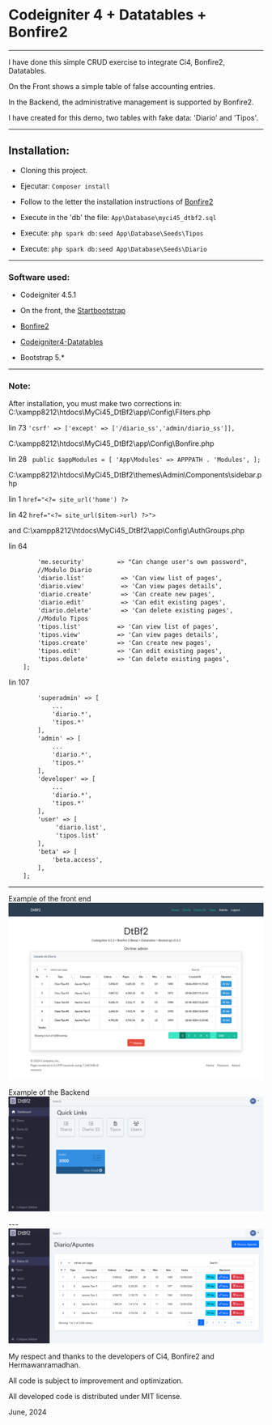 # Codeigniter 4 + Datatables + Bonfire2

---

I have done this simple CRUD exercise to integrate Ci4, Bonfire2, Datatables.

On the Front shows a simple table of false accounting entries.

In the Backend, the administrative management is supported by Bonfire2.

I have created for this demo, two tables with fake data: 'Diario' and 'Tipos'.

---

## Installation:

- Cloning this project.

- Ejecutar: `Composer install`

- Follow to the letter the installation instructions of [Bonfire2](https://lonnieezell.github.io/Bonfire2/)

- Execute in the 'db' the file: `App\Database\myci45_dtbf2.sql`

- Execute: `php spark db:seed App\Database\Seeds\Tipos`

- Execute: `php spark db:seed App\Database\Seeds\Diario`

---

### Software used:

- Codeigniter 4.5.1

- On the front, the [Startbootstrap](https://startbootstrap.com/template/bare)

- [Bonfire2](https://lonnieezell.github.io/Bonfire2/)

- [Codeigniter4-Datatables](https://github.com/hermawanramadhan/CodeIgniter4-DataTables)

- Bootstrap 5.*

---

### Note:

After installation, you must make two corrections in: 
C:\xampp8212\htdocs\MyCi45_DtBf2\app\Config\Filters.php

lin 73 `'csrf' => ['except' => ['/diario_ss','admin/diario_ss']],`

C:\xampp8212\htdocs\MyCi45_DtBf2\app\Config\Bonfire.php

lin 28 ```
public $appModules = [
         'App\Modules' => APPPATH . 'Modules',
    ];```

C:\xampp8212\htdocs\MyCi45_DtBf2\themes\Admin\Components\sidebar.php

lin 1 ```href="<?= site_url('home') ?>```

lin 42 ```href="<?= site_url($item->url) ?>">```

and C:\xampp8212\htdocs\MyCi45_DtBf2\app\Config\AuthGroups.php

lin 64

```...
        'me.security'         => "Can change user's own password",       
        //Modulo Diario
        'diario.list'          => 'Can view list of pages',
        'diario.view'          => 'Can view pages details',
        'diario.create'        => 'Can create new pages',
        'diario.edit'          => 'Can edit existing pages',
        'diario.delete'        => 'Can delete existing pages',
        //Modulo Tipos
        'tipos.list'          => 'Can view list of pages',
        'tipos.view'          => 'Can view pages details',
        'tipos.create'        => 'Can create new pages',
        'tipos.edit'          => 'Can edit existing pages',
        'tipos.delete'        => 'Can delete existing pages',
    ];
```

lin 107

```public
        'superadmin' => [
            ...
            'diario.*',
            'tipos.*'
        ],
        'admin' => [
            ...
            'diario.*',
            'tipos.*'
        ],
        'developer' => [
            ...
            'diario.*',
            'tipos.*'
        ],
        'user' => [
             'diario.list',
             'tipos.list'
        ],
        'beta' => [
            'beta.access',
        ],
    ];
```

---

Example of the front end
![front_1](/img/front_1.png)

Example of the Backend
![admin_1](/img/admin_1.png)

---![admin_2](/img/admin_2.png)

My respect and thanks to the developers of Ci4, Bonfire2 and Hermawanramadhan.

All code is subject to improvement and optimization.

All developed code is distributed under MIT license.

June, 2024
